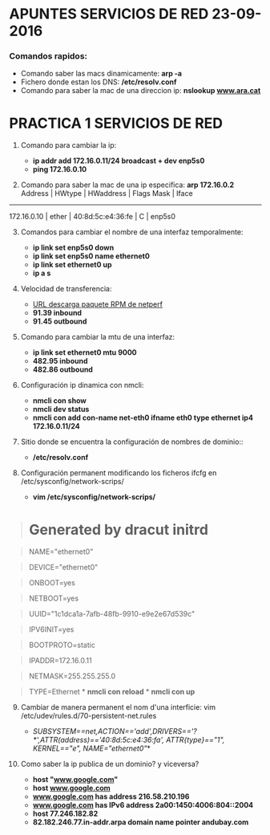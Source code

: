 # APUNTES SERVICIOS DE RED 23-09-2016

### Comandos rapidos:
* Comando saber las macs dinamicamente: **arp -a**
* Fichero donde estan los DNS: **/etc/resolv.conf**
* Comando para saber la mac de una direccion ip: **nslookup www.ara.cat**

# PRACTICA 1 SERVICIOS DE RED

1. Comando para cambiar la ip: 
	* **ip addr add 172.16.0.11/24 broadcast + dev enp5s0**
	* **ping 172.16.0.10**
	
2. Comando para saber la mac de una ip especifica: **arp 172.16.0.2**
Address           |       HWtype | HWaddress         |  Flags Mask      |         Iface
------------------------------------------------------------------------------------------
172.16.0.10       |       ether  | 40:8d:5c:e4:36:fe |  C               |      enp5s0

3. Comandos para cambiar el nombre de una interfaz temporalmente:
	* **ip link set enp5s0 down**
	* **ip link set enp5s0 name ethernet0**
	* **ip link set ethernet0 up**
	* **ip a s**

4. Velocidad de transferencia:
	* [URL descarga paquete RPM de netperf](http://fr2.rpmfind.net/linux/rpm2html/search.php?query=netperf)
	* **91.39 inbound**
	* **91.45 outbound**

5. Comando para cambiar la mtu de una interfaz:
	* **ip link set ethernet0 mtu 9000**
	* **482.95 inbound**
	* **482.86 outbound**

6. Configuración ip dinamica con nmcli:
	* **nmcli con show**
	* **nmcli dev status**
	* **nmcli con add con-name net-eth0 ifname eth0 type ethernet ip4 172.16.0.11/24**

7. Sitio donde se encuentra la configuración de nombres de dominio::
	* **/etc/resolv.conf**

8. Configuración permanent modificando los ficheros ifcfg en /etc/sysconfig/network-scrips/
	* **vim /etc/sysconfig/network-scrips/**
	
># Generated by dracut initrd

>NAME="ethernet0"

>DEVICE="ethernet0"

>ONBOOT=yes

>NETBOOT=yes

>UUID="1c1dca1a-7afb-48fb-9910-e9e2e67d539c"

>IPV6INIT=yes

>BOOTPROTO=static

>IPADDR=172.16.0.11

>NETMASK=255.255.255.0

>TYPE=Ethernet
	* **nmcli con reload**
	* **nmcli con up**

9. Cambiar de manera permanent el nom d'una interficie:
vim /etc/udev/rules.d/70-persistent-net.rules
	* **SUBSYSTEM==net,ACTION=='add',DRIVERS=='?\*',ATTR(address)=='40:8d:5c:e4:36:fa', ATTR{type}=="1", KERNEL=="e*", NAME="ethernet0"**

10. Como saber la ip publica de un dominio? y viceversa?
	* **host "www.google.com"**
	* **host www.google.com**
	* **www.google.com has address 216.58.210.196**
	* **www.google.com has IPv6 address 2a00:1450:4006:804::2004**
	* **host 77.246.182.82**
	* **82.182.246.77.in-addr.arpa domain name pointer andubay.com**


